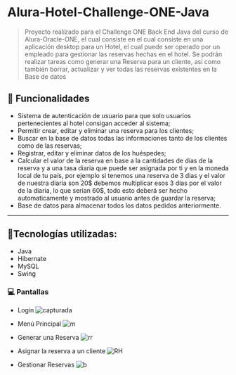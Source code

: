 # Alura-Hotel-Challenge-ONE-Java

> Proyecto realizado para el Challenge ONE Back End Java del curso de Alura-Oracle-ONE, el cual consiste en el cual consiste en una aplicación desktop para un Hotel, el cual puede ser operado por un empleado para gestionar las reservas hechas en el hotel. Se podrán realizar tareas como generar una Reserva para un cliente, asi como también borrar, actualizar y ver todas las reservas existentes en la Base de datos

## :pencil: Funcionalidades

- Sistema de autenticación de usuario para que solo usuarios pertenecientes al hotel consigan acceder al sistema;
- Permitir crear, editar y eliminar una reserva para los clientes;
- Buscar en la base de datos todas las informaciones tanto de los clientes como de las reservas;
- Registrar, editar y eliminar datos de los huéspedes;
- Calcular el valor de la reserva en base a la cantidades de días de la reserva y a una tasa diaria que puede ser asignada por ti y en la moneda local de tu país, por ejemplo si tenemos una reserva de 3 dias y el valor de nuestra diaria son 20$ debemos multiplicar esos 3 dias por el valor de la diaria, lo que serian 60$, todo esto deberá ser hecho automaticamente y mostrado al usuario antes de guardar la reserva;
- Base de datos para almacenar todos los datos pedidos anteriormente.
---
## :hammer:Tecnologías utilizadas:
- Java
- Hibernate
- MySQL
- Swing
 
### :computer: Pantallas
- Login
![capturada](https://github.com/leonelSubelza/Alura-Hotel-Challenge-ONE-Java/assets/85598026/0bde489a-9947-4fcc-9583-18c2de4ddb0b)

- Menú Principal
![m](https://github.com/leonelSubelza/Alura-Hotel-Challenge-ONE-Java/assets/85598026/02ecb81e-9beb-44cf-864d-ad38ee116b79)

- Generar una Reserva
![rr](https://github.com/leonelSubelza/Alura-Hotel-Challenge-ONE-Java/assets/85598026/cc6f84a6-3296-4ae2-8d92-c9af1e798063)

- Asignar la reserva a un cliente
![RH](https://github.com/leonelSubelza/Alura-Hotel-Challenge-ONE-Java/assets/85598026/14b77b9f-4c71-4d90-abaf-850f17e638fb)

- Gestionar Reservas
![b](https://github.com/leonelSubelza/Alura-Hotel-Challenge-ONE-Java/assets/85598026/fc8206b2-3b6a-4dcd-a591-c092b575ab07)

